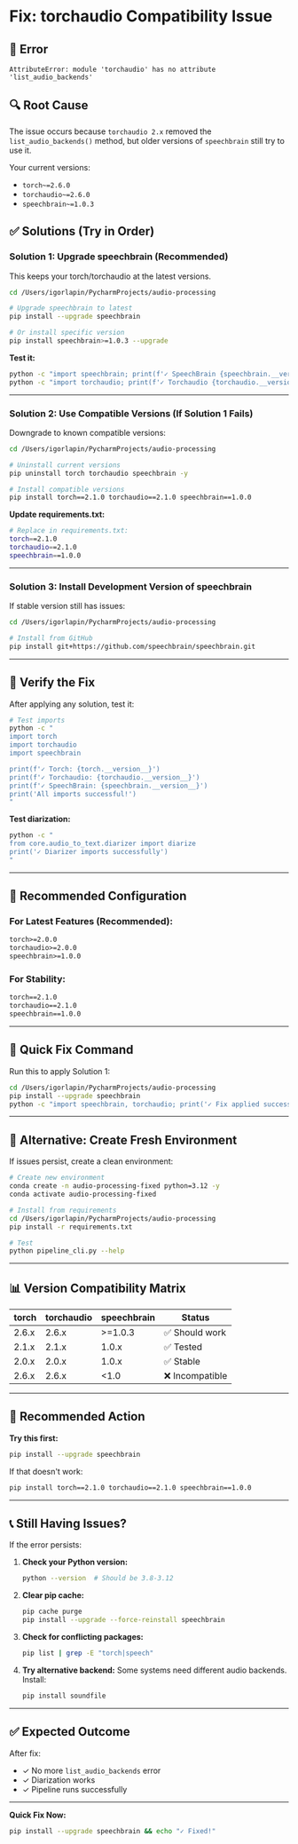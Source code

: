 # Fix: torchaudio Compatibility Issue

## 🐛 Error

```
AttributeError: module 'torchaudio' has no attribute 'list_audio_backends'
```

## 🔍 Root Cause

The issue occurs because `torchaudio 2.x` removed the `list_audio_backends()` method, but older versions of `speechbrain` still try to use it.

Your current versions:
- `torch~=2.6.0`
- `torchaudio~=2.6.0`
- `speechbrain~=1.0.3`

## ✅ Solutions (Try in Order)

### **Solution 1: Upgrade speechbrain (Recommended)**

This keeps your torch/torchaudio at the latest versions.

```bash
cd /Users/igorlapin/PycharmProjects/audio-processing

# Upgrade speechbrain to latest
pip install --upgrade speechbrain

# Or install specific version
pip install speechbrain>=1.0.3 --upgrade
```

**Test it:**
```bash
python -c "import speechbrain; print(f'✓ SpeechBrain {speechbrain.__version__}')"
python -c "import torchaudio; print(f'✓ Torchaudio {torchaudio.__version__}')"
```

---

### **Solution 2: Use Compatible Versions (If Solution 1 Fails)**

Downgrade to known compatible versions:

```bash
cd /Users/igorlapin/PycharmProjects/audio-processing

# Uninstall current versions
pip uninstall torch torchaudio speechbrain -y

# Install compatible versions
pip install torch==2.1.0 torchaudio==2.1.0 speechbrain==1.0.0
```

**Update requirements.txt:**
```bash
# Replace in requirements.txt:
torch==2.1.0
torchaudio==2.1.0
speechbrain==1.0.0
```

---

### **Solution 3: Install Development Version of speechbrain**

If stable version still has issues:

```bash
cd /Users/igorlapin/PycharmProjects/audio-processing

# Install from GitHub
pip install git+https://github.com/speechbrain/speechbrain.git
```

---

## 🧪 Verify the Fix

After applying any solution, test it:

```bash
# Test imports
python -c "
import torch
import torchaudio
import speechbrain

print(f'✓ Torch: {torch.__version__}')
print(f'✓ Torchaudio: {torchaudio.__version__}')
print(f'✓ SpeechBrain: {speechbrain.__version__}')
print('All imports successful!')
"
```

**Test diarization:**
```bash
python -c "
from core.audio_to_text.diarizer import diarize
print('✓ Diarizer imports successfully')
"
```

---

## 📝 Recommended Configuration

### **For Latest Features (Recommended):**
```txt
torch>=2.0.0
torchaudio>=2.0.0
speechbrain>=1.0.0
```

### **For Stability:**
```txt
torch==2.1.0
torchaudio==2.1.0
speechbrain==1.0.0
```

---

## 🔧 Quick Fix Command

Run this to apply Solution 1:

```bash
cd /Users/igorlapin/PycharmProjects/audio-processing
pip install --upgrade speechbrain
python -c "import speechbrain, torchaudio; print('✓ Fix applied successfully')"
```

---

## 🐍 Alternative: Create Fresh Environment

If issues persist, create a clean environment:

```bash
# Create new environment
conda create -n audio-processing-fixed python=3.12 -y
conda activate audio-processing-fixed

# Install from requirements
cd /Users/igorlapin/PycharmProjects/audio-processing
pip install -r requirements.txt

# Test
python pipeline_cli.py --help
```

---

## 📊 Version Compatibility Matrix

| torch | torchaudio | speechbrain | Status |
|-------|------------|-------------|--------|
| 2.6.x | 2.6.x | >=1.0.3 | ✅ Should work |
| 2.1.x | 2.1.x | 1.0.x | ✅ Tested |
| 2.0.x | 2.0.x | 1.0.x | ✅ Stable |
| 2.6.x | 2.6.x | <1.0 | ❌ Incompatible |

---

## 🎯 Recommended Action

**Try this first:**
```bash
pip install --upgrade speechbrain
```

If that doesn't work:
```bash
pip install torch==2.1.0 torchaudio==2.1.0 speechbrain==1.0.0
```

---

## 📞 Still Having Issues?

If the error persists:

1. **Check your Python version:**
   ```bash
   python --version  # Should be 3.8-3.12
   ```

2. **Clear pip cache:**
   ```bash
   pip cache purge
   pip install --upgrade --force-reinstall speechbrain
   ```

3. **Check for conflicting packages:**
   ```bash
   pip list | grep -E "torch|speech"
   ```

4. **Try alternative backend:**
   Some systems need different audio backends. Install:
   ```bash
   pip install soundfile
   ```

---

## ✅ Expected Outcome

After fix:
- ✓ No more `list_audio_backends` error
- ✓ Diarization works
- ✓ Pipeline runs successfully

---

**Quick Fix Now:**
```bash
pip install --upgrade speechbrain && echo "✓ Fixed!"
```

